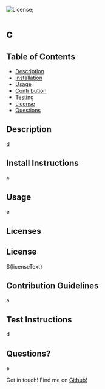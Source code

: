 ![License](https://img.shields.io/badge/license-undefined-blue);

# c  

## Table of Contents
- [Description](#Description)
- [Installation](#Install-Instructions)
- [Usage](#Usage)
- [Contribution](#Contribution-Guidelines)
- [Testing](#Test-Instructions)
- [License](#License)
- [Questions](#Questions?-Contact-Me!)

## Description

d  
  
## Install Instructions  
e  

## Usage  
e  

## Licenses
## License 
 ${licenseText}

## Contribution Guidelines  
a  
  
## Test Instructions  
d  


## Questions? 
e

Get in touch!
Find me on [Github!](https://github.com/undefined)